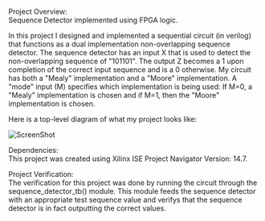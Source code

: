 Project Overview:  
Sequence Detector implemented using FPGA logic.
  
In this project I designed and implemented a sequential circuit (in verilog) that functions as a dual implementation non-overlapping sequence detector. The sequence detector has an input X that is used to detect the non-overlapping sequence of "101101". The output Z becomes a 1 upon completion of the correct input sequence and is a 0 otherwise. My circuit has both a "Mealy" implementation and a "Moore" implementation. A "mode" input (M) specifies which implementation is being used: If M=0, a "Mealy" implementation is chosen and if M=1, then the "Moore" implementation is chosen.   
  
Here is a top-level diagram of what my project looks like:  

![ScreenShot](https://cloud.githubusercontent.com/assets/14812721/24821419/4a0b4856-1ba3-11e7-8e55-8ef070c25a3e.jpg)

Dependencies:  
This project was created using Xilinx ISE Project Navigator Version: 14.7.    
     
    
Project Verification:    
The verification for this project was done by running the circuit through the sequence_detector_tb() module. This module feeds the sequence detector with an appropriate test sequence value and verifys that the sequence detector is in fact outputting the correct values. 
